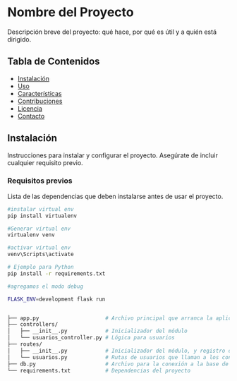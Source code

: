 # Nombre del Proyecto

Descripción breve del proyecto: qué hace, por qué es útil y a quién está dirigido.

## Tabla de Contenidos

- [Instalación](#instalación)
- [Uso](#uso)
- [Características](#características)
- [Contribuciones](#contribuciones)
- [Licencia](#licencia)
- [Contacto](#contacto)

## Instalación

Instrucciones para instalar y configurar el proyecto. Asegúrate de incluir cualquier requisito previo.

### Requisitos previos

Lista de las dependencias que deben instalarse antes de usar el proyecto.

```bash
#instalar virtual env
pip install virtualenv

#Generar virtual env
virtualenv venv

#activar virtual env
venv\Scripts\activate

# Ejemplo para Python
pip install -r requirements.txt

#agregamos el modo debug

FLASK_ENV=development flask run

```

```bash

├── app.py                     # Archivo principal que arranca la aplicación
├── controllers/
│   ├── __init__.py            # Inicializador del módulo
│   └── usuarios_controller.py # Lógica para usuarios
├── routes/
│   ├── __init__.py            # Inicializador del módulo, y registro de rutas
│   └── usuarios.py            # Rutas de usuarios que llaman a los controladores
├── db.py                      # Archivo para la conexión a la base de datos
└── requirements.txt           # Dependencias del proyecto

```
